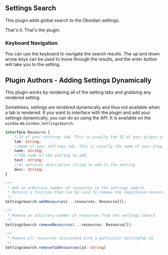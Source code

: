 ## Settings Search

This plugin adds global search to the Obsidian settings.

That's it. That's the plugin.

### Keyboard Navigation

You can use the keyboard to navigate the search results. The up and down arrow keys can be used to move through the results, and the enter button will take you to the setting.

## Plugin Authors - Adding Settings Dynamically

This plugin works by rendering all of the setting tabs and grabbing any rendered setting.

Sometimes, settings are rendered dynamically and thus not available when a tab is rendered. If you want to interface with the plugin and add your settings dynamically, you can do so using the API. It is available on the `window` as `window.SettingsSearch`.

```ts
interface Resource {
    //Id of your settings tab. This is usually the ID of your plugin as defined in the manifest.
    tab: string;
    //Name of your settings tab. This is usually the name of your plugin as defined in the manifest. This is used to organize the settings under headers when searching.
    name: string;
    //The name of the setting to add.
    text: string;
    //An optional description string to add to the setting.
    desc: string;
}

/**
 * Add an arbitrary number of resources to the settings search.
 * Returns a function that can be used to remove the registered resources.
 */
SettingsSearch.addResources(...resources: Resource[]);

/**
 * Remove an arbitrary number of resources from the settings search.
 */
SettingsSearch.removeResources(...resources: Resource[]);

/**
 * Remove all resources associated with a particular SettingTab id.
 */
SettingsSearch.removeTabResources(id: string)

```
